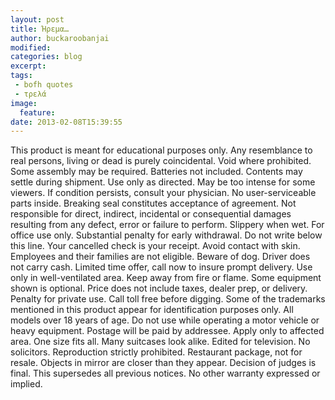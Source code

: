 ```yaml
---
layout: post
title: Ήρεμα…
author: buckaroobanjai
modified:
categories: blog
excerpt:
tags:
 - bofh quotes
 - τρελά
image:
  feature:
date: 2013-02-08T15:39:55
---
```


This product is meant for educational purposes only.  Any resemblance to real persons, living or dead is purely coincidental.  Void where prohibited.  Some assembly may be required.  Batteries not included.  Contents may settle during shipment.  Use only as directed.  May be too intense for some viewers. If condition persists, consult your physician.  No user-serviceable parts inside. Breaking seal constitutes acceptance of agreement.  Not responsible for direct, indirect, incidental or consequential damages resulting from any defect, error or failure to perform.  Slippery when wet.  For office use only.  Substantial penalty for early withdrawal.  Do not write below this line.  Your cancelled check is your receipt.  Avoid contact with skin.  Employees and their families are not eligible.  Beware of dog.  Driver does not carry cash.  Limited time offer, call now to insure prompt delivery.  Use only in well-ventilated area. Keep away from fire or flame.  Some equipment shown is optional.  Price does not include taxes, dealer prep, or delivery.  Penalty for private use.  Call toll free before digging.  Some of the trademarks mentioned in this product appear for identification purposes only.  All models over 18 years of age.  Do not use while operating a motor vehicle or heavy equipment.  Postage will be paid by addressee.  Apply only to affected area.  One size fits all.  Many suitcases look alike.  Edited for television.  No solicitors.  Reproduction strictly prohibited.  Restaurant package, not for resale.  Objects in mirror are closer than they appear.  Decision of judges is final.  This supersedes all previous notices.  No other warranty expressed or implied.
